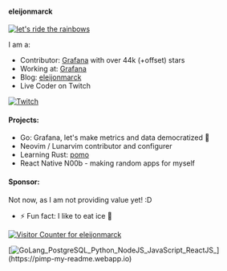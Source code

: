 #### eleijonmarck

[![let's ride the rainbows](https://pimp-my-readme.webapp.io/pimp-my-readme/sliding-text?emojis=1f308_1f984&text=let%27s%2520ride%2520the%2520rainbows)](https://pimp-my-readme.webapp.io)

I am a:
- Contributor: [Grafana](https://github.com/grafana/grafana) with over 44k (+offset) stars
- Working at: [Grafana](https://www.grafana.com/)
- Blog: [eleijonmarck](https://eleijonmarck.dev)
- Live Coder on Twitch 

[![Twitch](https://pimp-my-readme.webapp.io/pimp-my-readme/social-media?social=Twitch)](eleijonmarck)

#### Projects:

- Go: Grafana, let's make metrics and data democratized 🙏
- Neovim / Lunarvim contributor and configurer
- Learning Rust: [pomo](https://github.com/eleijonmarck/pomo)
- React Native N00b - making random apps for myself

#### Sponsor:

Not now, as I am not providing value yet! :D

- ⚡ Fun fact: I like to eat ice 🥶

[![Visitor Counter for eleijonmarck](https://pimp-my-readme.webapp.io/pimp-my-readme/visitor-counter?page=eleijonmarck)](https://pimp-my-readme.webapp.io)


[![GoLang_PostgreSQL_Python_NodeJS_JavaScript_ReactJS_](https://pimp-my-readme.webapp.io/pimp-my-readme/technology?technology=GoLang_PostgreSQL_Python_NodeJS_JavaScript_ReactJS_)](https://pimp-my-readme.webapp.io)
